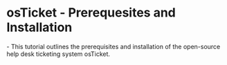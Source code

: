 <h1> osTicket - Prerequesites and Installation </h1>
- This tutorial outlines the prerequisites and installation of the open-source help desk ticketing system osTicket.
